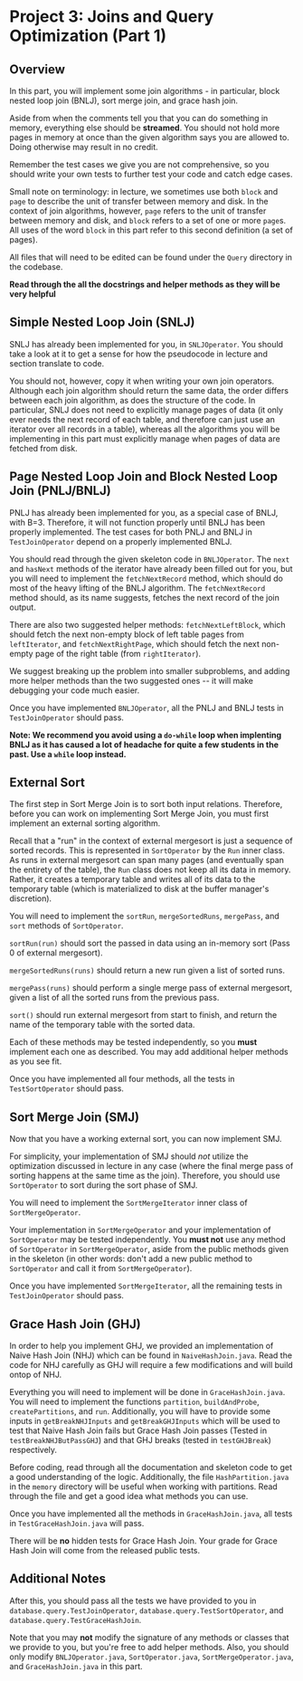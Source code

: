 # Project 3: Joins and Query Optimization (Part 1)

## Overview

In this part, you will implement some join algorithms - in particular, block
nested loop join (BNLJ), sort merge join, and grace hash join.

Aside from when the comments tell you that you can do something in memory, everything else should be **streamed**. You should not hold more pages in memory at once than the given algorithm says you are allowed to. Doing otherwise may result in no credit.

Remember the test cases we give you are not comprehensive, so you should write your own tests to further test your code and catch edge cases.

Small note on terminology: in lecture, we sometimes use both `block` and `page`
to describe the unit of transfer between memory and disk. In the context of join
algorithms, however, `page` refers to the unit of transfer between memory and
disk, and `block` refers to a set of one or more `page`s. All uses of the word
`block` in this part refer to this second definition (a set of pages).

All files that will need to be edited can be found under the `Query` directory in the codebase.

**Read through the all the docstrings and helper methods as they will be very helpful**

## Simple Nested Loop Join (SNLJ)

SNLJ has already been implemented for you, in `SNLJOperator`. You should take
a look at it to get a sense for how the pseudocode in lecture and section
translate to code.

You should not, however, copy it when writing your own join operators. Although
each join algorithm should return the same data, the order differs between each
join algorithm, as does the structure of the code. In particular, SNLJ does not
need to explicitly manage pages of data (it only ever needs the next record of
each table, and therefore can just use an iterator over all records in a table),
whereas all the algorithms you will be implementing in this part must explicitly
manage when pages of data are fetched from disk.

## Page Nested Loop Join and Block Nested Loop Join (PNLJ/BNLJ)

PNLJ has already been implemented for you, as a special case of BNLJ, with B=3.  Therefore, it will not function properly until BNLJ has been properly
implemented. The test cases for both PNLJ and BNLJ in `TestJoinOperator` depend
on a properly implemented BNLJ.

You should read through the given skeleton code in `BNLJOperator`. The `next`
and `hasNext` methods of the iterator have already been filled out for you, but
you will need to implement the `fetchNextRecord` method, which should do most of
the heavy lifting of the BNLJ algorithm. The `fetchNextRecord` method should, as its
name suggests, fetches the next record of the join output.

There are also two suggested helper methods: `fetchNextLeftBlock`, which should
fetch the next non-empty block of left table pages from `leftIterator`, and
`fetchNextRightPage`, which should fetch the next non-empty page of the right
table (from `rightIterator`).

We suggest breaking up the problem into smaller subproblems, and adding more
helper methods than the two suggested ones -- it will make debugging your code
much easier.

Once you have implemented `BNLJOperator`, all the PNLJ and BNLJ tests in
`TestJoinOperator` should pass.

**Note: We recommend you avoid using a `do-while` loop when implenting BNLJ as it has caused a lot of headache
for quite a few students in the past. Use a `while` loop instead.**

## External Sort

The first step in Sort Merge Join is to sort both input relations. Therefore,
before you can work on implementing Sort Merge Join, you must first implement an
external sorting algorithm.

Recall that a "run" in the context of external mergesort is just a sequence of
sorted records. This is represented in `SortOperator` by the `Run` inner class.
As runs in external mergesort can span many pages (and eventually span the
entirety of the table), the `Run` class does not keep all its data in memory.
Rather, it creates a temporary table and writes all of its data to the temporary
table (which is materialized to disk at the buffer manager's discretion).

You will need to implement the `sortRun`, `mergeSortedRuns`, `mergePass`, and
`sort` methods of `SortOperator`.

`sortRun(run)` should sort the passed in data using an in-memory sort (Pass 0 of
external mergesort).

`mergeSortedRuns(runs)` should return a new run given a list of sorted runs.

`mergePass(runs)` should perform a single merge pass of external mergesort,
given a list of all the sorted runs from the previous pass.

`sort()` should run external mergesort from start to finish, and return the name
of the temporary table with the sorted data.

Each of these methods may be tested independently, so you **must** implement
each one as described. You may add additional helper methods as you see fit.

Once you have implemented all four methods, all the tests in `TestSortOperator`
should pass.

## Sort Merge Join (SMJ)

Now that you have a working external sort, you can now implement SMJ.

For simplicity, your implementation of SMJ should *not* utilize the optimization
discussed in lecture in any case (where the final merge pass of sorting happens
at the same time as the join). Therefore, you should use `SortOperator` to sort
during the sort phase of SMJ.

You will need to implement the `SortMergeIterator` inner class of
`SortMergeOperator`.

Your implementation in `SortMergeOperator` and your implementation of
`SortOperator` may be tested independently. You **must not** use any method of
`SortOperator` in `SortMergeOperator`, aside from the public methods given in
the skeleton (in other words: don't add a new public method to `SortOperator`
and call it from `SortMergeOperator`).

Once you have implemented `SortMergeIterator`, all the remaining tests in
`TestJoinOperator` should pass.

## Grace Hash Join (GHJ)

In order to help you implement GHJ, we provided an implementation of Naive Hash Join (NHJ) which can be found in `NaiveHashJoin.java`. Read the code for NHJ carefully as GHJ will require a few modifications and will build ontop of NHJ.

Everything you will need to implement will be done in `GraceHashJoin.java`. You will need to implement the functions `partition`, `buildAndProbe`, `createPartitions`, and `run`. Additionally, you will have to provide some inputs in `getBreakNHJInputs` and `getBreakGHJInputs` which will be used to test that Naive Hash Join fails but Grace Hash Join passes (Tested in `testBreakNHJButPassGHJ`) and that GHJ breaks (tested in `testGHJBreak`) respectively.

Before coding, read through all the documentation and skeleton code to get a good understanding of the logic. 
Additionally, the file `HashPartition.java` in the `memory` directory will be useful when working with partitions. 
Read through the file and get a good idea what methods you can use.

Once you have implemented all the methods in `GraceHashJoin.java`, all tests in `TestGraceHashJoin.java` will pass.

There will be **no** hidden tests for Grace Hash Join. Your grade for Grace Hash Join will come from the released public tests. 

## Additional Notes

After this, you should pass all the tests we have provided to you in `database.query.TestJoinOperator`, `database.query.TestSortOperator`, and `database.query.TestGraceHashJoin`.

Note that you may **not** modify the signature of any methods or classes that we
provide to you, but you're free to add helper methods. Also, you should only modify
`BNLJOperator.java`, `SortOperator.java`, `SortMergeOperator.java`, and `GraceHashJoin.java` in this part.

